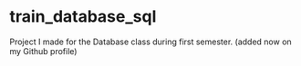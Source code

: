 # train_database_sql
Project I made for the Database class during first semester. (added now on my Github profile)
